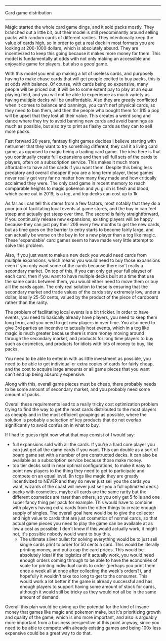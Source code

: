 ----
Card game distribution

----

Magic started the whole card game dings, and it sold packs mostly. They branched out a little bit, but their model is still predominantly around selling packs with random cards of different rarities. They intentionally keep the value of cards high, so in order to get a real deck in most formats you are looking at 200-1000 dollars, which is absolutely absurd. They are incentivized to keep this going because it makes more money for them. This model is fundamentally at odds with not only making an accessible and enjoyable game for players, but also a *good* game.

With this model you end up making a lot of useless cards, and purposely having to make chase cards that will get people excited to buy packs, this is at odds with balance. Of course, with cards being so expensive, many people will be priced out, it will be to some extent pay to play at an equal playing field, and you will not be able to experience as much variety as having multiple decks will be unaffordable. Also they are greatly conflicted when it comes to balance and bannings, you can't nerf physical cards, so they need to ban them, and then the people who bought them for $15 a pop will be upset that they lost all their value. This creates a weird song and dance where they try to avoid banning new cards and avoid bannings as much as possible, but also try to print as flashy cards as they can to sell more packs.

Fast forward 20 years, fantasy flight games decides I believe starting with netrunner that they want to try something different, they call it a living card game, as opposed to magic being a trading card game. The idea here is that you continually create full expansions and then sell full sets of the cards to players, often on a subscription service. This makes it much more affordable to have all the cards if you want them. Despite this being less predatory and overall cheaper if you are a long term player, these games never really got very far no matter how many they made and how critically acclaimed they were. The only card game in recent memory to reach comparable heights to magic pokemon and yu gi oh is flesh and blood, which came out in 2019, is a tcg, and top decks can cost up to 1k

As far as I can tell this stems from a few factors, most notably that they do a poor job of facilitating local events at game stores, and the buy in can feel steep and actually get steep over time. The second is fairly straightforward, if you continually release new expansions, existing players will be happy because they can just pay their 20$ every few months to get the new cards, but as time goes on the barrier to entry starts to become fairly large, and can actually be worse on the buy in for a new player than a tcg like magic. These 'expandable' card games seem to have made very little attempt to solve this problem.

Also, if you just want to make a new deck you would need cards from multiple expansions, which means you would need to buy those expansions even if you only want some of the cards because there isn't really a secondary market. On top of this, if you can only get your full playset of each card, then if you want to have multiple decks built at a time that use the same cards between them, you would either need to move them or buy alll the cards again. The only real solution to these is ensuring that the secondary market and trade values of the cards stay extremely low, under a dollar, ideally 25-50 cents, valued by the product of the piece of cardboard rather than the rarity.

The problem of facilitating local events is a bit trickier. In order to have events, you need to basically already have players, you need to keep them long term, and you need to get new players in over time. You also need to give 3rd parties an incentive to actually host events, which in a tcg like magic is much greater because there is more money moving around through the secondary market, and products for long time players to buy such as cosmetics, and products for idiots with lots of money to buy, like packs.


You need to be able to enter in with as little investment as possible, you need to be able to get individual or extra copies of cards for fairly cheap, and the cost to acquire large amounts or all game pieces that you want can’t end up being absurdly expensive.

Along with this, overall game pieces must be cheap, there probably needs to be some amount of secondary market, and you probably need some amount of packs.

Overall these requirements lead to a really tricky cost optimization problem trying to find the way to get the most cards distributed to the most players as cheaply and in the most efficient groupings as possible, where the solution is probably a selection of key products that do not overlap significantly to avoid confusion in what to buy.

If I had to guess right now what that may consist of I would say:
- full expansions sold with all the cards. If you’re a hard core player you can just get all the damn cards if you want. This can double as a sort of board game set with a number of pre constructed decks. It can also be available as a subscription service because those make money.
- top tier decks sold in near optimal configurations, to make it easy to point new players to the thing they need to get to participate and compete on an equal level. (In tcgs like magic they are greatly incentivized to NEVER and they do never just sell you the cards you want, wizards of the coast will never just sell you a full optimized deck.)
- packs with cosmetics, maybe all cards are the same rarity but the different cosmetics are rarer than others, so you only get 5 foils and one super fancy thing per pack for example. This would have to combine with players having extra cards from the other things to create enough supply of singles. The overall goal here would be to give the collector and high value to cards that are just cosmetics of normal cards, so that actual game pieces you need to play the game can be available at as low a cost as possible. I don't know if this would actually work, it might not, it's possible nobody would want to buy this.
  - The ultimate silver bullet for solving everything would be to just sell single cards print to order for 50 cents a card. This would be literally printing money, and put a cap the card prices. This would be absolutely ideal if the logistics of it actually work, you would need enough orders coming through to be able to have the economies of scale for printing individual cards to order (perhaps you print them once a week all at once after collecting the week's orders?), and hopefully it wouldn't take too long to get to the consumer. This would work a lot better if the game is already successful and has enough players to support having some amount of stock for cards, although it would still be tricky as they would not all be in the same amount of demand.


Overall this plan would be giving up the potential for the kind of insane money that games like magic and pokemon make, but it's prioritizing growth and quality of the game, which is imo more important, and also is arguably more important from a business perspective at this point anyway, since you need to be able to compete with already existing games and being 100x less expensive could be a great way to do that.
